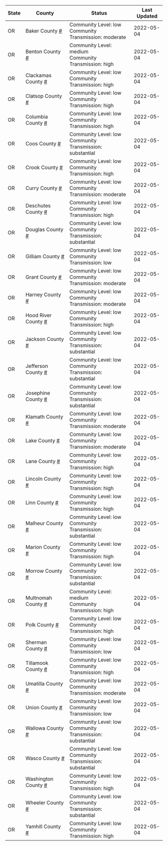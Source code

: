 State | County | Status | Last Updated
--- | --- | --- | --- 
OR | Baker County <a href="#baker_county">#</a> | <a name="baker_county"></a>Community Level: low<br/>Community Transmission: moderate | 2022-05-04
OR | Benton County <a href="#benton_county">#</a> | <a name="benton_county"></a>Community Level: medium<br/>Community Transmission: high | 2022-05-04
OR | Clackamas County <a href="#clackamas_county">#</a> | <a name="clackamas_county"></a>Community Level: low<br/>Community Transmission: high | 2022-05-04
OR | Clatsop County <a href="#clatsop_county">#</a> | <a name="clatsop_county"></a>Community Level: low<br/>Community Transmission: high | 2022-05-04
OR | Columbia County <a href="#columbia_county">#</a> | <a name="columbia_county"></a>Community Level: low<br/>Community Transmission: high | 2022-05-04
OR | Coos County <a href="#coos_county">#</a> | <a name="coos_county"></a>Community Level: low<br/>Community Transmission: substantial | 2022-05-04
OR | Crook County <a href="#crook_county">#</a> | <a name="crook_county"></a>Community Level: low<br/>Community Transmission: high | 2022-05-04
OR | Curry County <a href="#curry_county">#</a> | <a name="curry_county"></a>Community Level: low<br/>Community Transmission: moderate | 2022-05-04
OR | Deschutes County <a href="#deschutes_county">#</a> | <a name="deschutes_county"></a>Community Level: low<br/>Community Transmission: high | 2022-05-04
OR | Douglas County <a href="#douglas_county">#</a> | <a name="douglas_county"></a>Community Level: low<br/>Community Transmission: substantial | 2022-05-04
OR | Gilliam County <a href="#gilliam_county">#</a> | <a name="gilliam_county"></a>Community Level: low<br/>Community Transmission: low | 2022-05-04
OR | Grant County <a href="#grant_county">#</a> | <a name="grant_county"></a>Community Level: low<br/>Community Transmission: moderate | 2022-05-04
OR | Harney County <a href="#harney_county">#</a> | <a name="harney_county"></a>Community Level: low<br/>Community Transmission: moderate | 2022-05-04
OR | Hood River County <a href="#hood_river_county">#</a> | <a name="hood_river_county"></a>Community Level: low<br/>Community Transmission: high | 2022-05-04
OR | Jackson County <a href="#jackson_county">#</a> | <a name="jackson_county"></a>Community Level: low<br/>Community Transmission: substantial | 2022-05-04
OR | Jefferson County <a href="#jefferson_county">#</a> | <a name="jefferson_county"></a>Community Level: low<br/>Community Transmission: substantial | 2022-05-04
OR | Josephine County <a href="#josephine_county">#</a> | <a name="josephine_county"></a>Community Level: low<br/>Community Transmission: substantial | 2022-05-04
OR | Klamath County <a href="#klamath_county">#</a> | <a name="klamath_county"></a>Community Level: low<br/>Community Transmission: moderate | 2022-05-04
OR | Lake County <a href="#lake_county">#</a> | <a name="lake_county"></a>Community Level: low<br/>Community Transmission: moderate | 2022-05-04
OR | Lane County <a href="#lane_county">#</a> | <a name="lane_county"></a>Community Level: low<br/>Community Transmission: high | 2022-05-04
OR | Lincoln County <a href="#lincoln_county">#</a> | <a name="lincoln_county"></a>Community Level: low<br/>Community Transmission: high | 2022-05-04
OR | Linn County <a href="#linn_county">#</a> | <a name="linn_county"></a>Community Level: low<br/>Community Transmission: high | 2022-05-04
OR | Malheur County <a href="#malheur_county">#</a> | <a name="malheur_county"></a>Community Level: low<br/>Community Transmission: substantial | 2022-05-04
OR | Marion County <a href="#marion_county">#</a> | <a name="marion_county"></a>Community Level: low<br/>Community Transmission: high | 2022-05-04
OR | Morrow County <a href="#morrow_county">#</a> | <a name="morrow_county"></a>Community Level: low<br/>Community Transmission: substantial | 2022-05-04
OR | Multnomah County <a href="#multnomah_county">#</a> | <a name="multnomah_county"></a>Community Level: medium<br/>Community Transmission: high | 2022-05-04
OR | Polk County <a href="#polk_county">#</a> | <a name="polk_county"></a>Community Level: low<br/>Community Transmission: high | 2022-05-04
OR | Sherman County <a href="#sherman_county">#</a> | <a name="sherman_county"></a>Community Level: low<br/>Community Transmission: low | 2022-05-04
OR | Tillamook County <a href="#tillamook_county">#</a> | <a name="tillamook_county"></a>Community Level: low<br/>Community Transmission: high | 2022-05-04
OR | Umatilla County <a href="#umatilla_county">#</a> | <a name="umatilla_county"></a>Community Level: low<br/>Community Transmission: moderate | 2022-05-04
OR | Union County <a href="#union_county">#</a> | <a name="union_county"></a>Community Level: low<br/>Community Transmission: low | 2022-05-04
OR | Wallowa County <a href="#wallowa_county">#</a> | <a name="wallowa_county"></a>Community Level: low<br/>Community Transmission: substantial | 2022-05-04
OR | Wasco County <a href="#wasco_county">#</a> | <a name="wasco_county"></a>Community Level: low<br/>Community Transmission: substantial | 2022-05-04
OR | Washington County <a href="#washington_county">#</a> | <a name="washington_county"></a>Community Level: low<br/>Community Transmission: high | 2022-05-04
OR | Wheeler County <a href="#wheeler_county">#</a> | <a name="wheeler_county"></a>Community Level: low<br/>Community Transmission: substantial | 2022-05-04
OR | Yamhill County <a href="#yamhill_county">#</a> | <a name="yamhill_county"></a>Community Level: low<br/>Community Transmission: high | 2022-05-04
